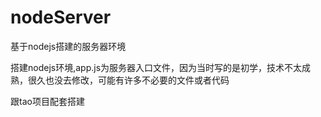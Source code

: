 # nodeServer
基于nodejs搭建的服务器环境

搭建nodejs环境,app.js为服务器入口文件，因为当时写的是初学，技术不太成熟，很久也没去修改，可能有许多不必要的文件或者代码

跟tao项目配套搭建
